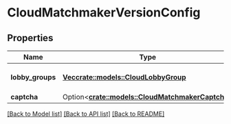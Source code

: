 # CloudMatchmakerVersionConfig

## Properties

Name | Type | Description | Notes
------------ | ------------- | ------------- | -------------
**lobby_groups** | [**Vec<crate::models::CloudLobbyGroup>**](CloudLobbyGroup.md) | A list of game modes. | 
**captcha** | Option<[**crate::models::CloudMatchmakerCaptcha**](CloudMatchmakerCaptcha.md)> |  | [optional]

[[Back to Model list]](../README.md#documentation-for-models) [[Back to API list]](../README.md#documentation-for-api-endpoints) [[Back to README]](../README.md)


